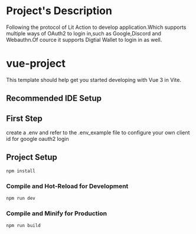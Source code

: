 
# Project's Description
Following the protocol of Lit Action to develop application.Which supports multiple ways of OAuth2 to login in,such as Google,Discord and Webauthn.Of cource it supports Digtial Wallet to login in as well.

# vue-project

This template should help get you started developing with Vue 3 in Vite.

## Recommended IDE Setup

## First Step

create a .env and refer to the .env_example file to configure your own client id for google oauth2 login

## Project Setup

```sh
npm install
```

### Compile and Hot-Reload for Development

```sh
npm run dev
```

### Compile and Minify for Production

```sh
npm run build
```
